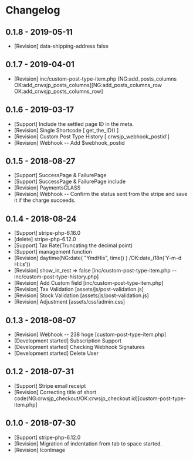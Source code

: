 # Changelog
## 0.1.8 - 2019-05-11
* [Revision]           data-shipping-address false

## 0.1.7 - 2019-04-01
* [Revision]            inc/custom-post-type-item.php  [NG:add_posts_columns OK:add_crwsjp_posts_columns][NG:add_posts_columns_row OK:add_crwsjp_posts_columns_row]

## 0.1.6 - 2019-03-17
* [Support]             Include the settled page ID in the meta.
* [Revision]            Single Shortcode [ get_the_ID() ]
* [Revision]            Custom Post Type History [ crwsjp_webhook_postid']
* [Revision]            Webhook -- Add $webhook_postid

## 0.1.5 - 2018-08-27
* [Support]             SuccessPage & FailurePage
* [Support]             SuccessPage & FailurePage include
* [Revision]            PaymentsCLASS
* [Revision]            Webhook -- Confirm the status sent from the stripe and save it if the charge succeeds.

## 0.1.4 - 2018-08-24
* [Support]             stripe-php-6.16.0
* [delete]              stripe-php-6.12.0
* [Support]             Tax Rate(Truncating the decimal point)
* [Support]             management function
* [Revision]            daytime(NG:date( "YmdHis", time() ) /OK:date_i18n('Y-m-d H:i:s'))
* [Revision]            show_in_rest => false [inc/custom-post-type-item.php -- inc/custom-post-type-history.php]
* [Revision]            Add Custom field [inc/custom-post-type-item.php]
* [Revision]            Tax Validation [assets/js/post-validation.js]
* [Revision]            Stock Validation [assets/js/post-validation.js]
* [Revision]            Adjustment [assets/css/admin.css]

## 0.1.3 - 2018-08-07
* [Revision]            Webhook -- 238 hoge [custom-post-type-item.php]
* [Development started] Subscription Support
* [Development started] Checking Webhook Signatures
* [Development started] Delete User

## 0.1.2 - 2018-07-31
* [Support]             Stripe email receipt
* [Revision]            Correcting title of short code(NG:crwsjp_checkout/OK:crwsjp_checkout id)[custom-post-type-item.php]

## 0.1.0 - 2018-07-30
* [Support]             stripe-php-6.12.0
* [Revision]            Migration of indentation from tab to space started.
* [Revision]            IconImage